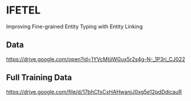 # IFETEL
Improving Fine-grained Entity Typing with Entity Linking

## Data

https://drive.google.com/open?id=1YVcMtjjWGux5r2s4g-N-_1P3rj_CJ022

## Full Training Data

https://drive.google.com/file/d/17bhCfxCxHAHwanjJ0xg5e12pdDdicauR
